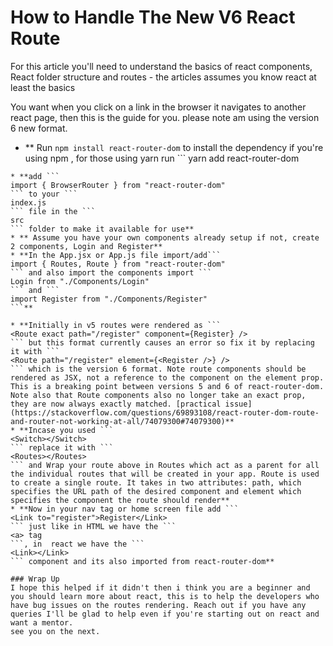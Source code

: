 # How to Handle The New V6 React Route

For this article you'll need to understand the basics of react components, React folder structure and routes - the articles assumes you know react at least the basics

You want when you click on a link in the browser it navigates to another react page, then this is the guide for you. please note am using the version 6 new format.

* ** Run ```
npm install react-router-dom
``` to install the dependency if you're using npm , for those using yarn run ```
yarn add react-router-dom
``` in the terminal**
* **add ```
import { BrowserRouter } from "react-router-dom"
``` to your ```
index.js
``` file in the ```
src
``` folder to make it available for use**
* ** Assume you have your own components already setup if not, create 2 components, Login and Register**
* **In the App.jsx or App.js file import/add```
import { Routes, Route } from "react-router-dom"
``` and also import the components import ```
Login from "./Components/Login"
``` and ```
import Register from "./Components/Register"
```**

* **Initially in v5 routes were rendered as ```
<Route exact path="/register" component={Register} />
``` but this format currently causes an error so fix it by replacing it with ```
<Route path="/register" element={<Register />} />
``` which is the version 6 format. Note route components should be rendered as JSX, not a reference to the component on the element prop. This is a breaking point between versions 5 and 6 of react-router-dom. Note also that Route components also no longer take an exact prop, they are now always exactly matched. [practical issue](https://stackoverflow.com/questions/69893108/react-router-dom-route-and-router-not-working-at-all/74079300#74079300)**
* **Incase you used ```
<Switch></Switch>
``` replace it with ```
<Routes></Routes>
``` and Wrap your route above in Routes which act as a parent for all the individual routes that will be created in your app. Route is used to create a single route. It takes in two attributes: path, which specifies the URL path of the desired component and element which specifies the component the route should render**
* **Now in your nav tag or home screen file add ```
<Link to="register">Register</Link>
``` just like in HTML we have the ```
<a> tag
```, in  react we have the ```
<Link></Link>
``` component and its also imported from react-router-dom**

### Wrap Up
I hope this helped if it didn't then i think you are a beginner and you should learn more about react, this is to help the developers who have bug issues on the routes rendering. Reach out if you have any queries I'll be glad to help even if you're starting out on react and want a mentor.
see you on the next.